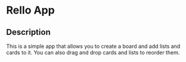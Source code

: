 # Rello App

## Description

This is a simple app that allows you to create a board and add lists and cards to it. You can also drag and drop cards and lists to reorder them.